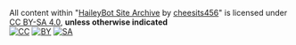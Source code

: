 All content within "[HaileyBot Site Archive][1] by [cheesits456][2]" is licensed under [CC BY-SA 4.0][3], **unless otherwise indicated**  
[![CC][4]][3] [![BY][5]][3] [![SA][5]][3]
                                                                                                   
[1]: https://archive.haileybot.com
[2]: https://cheesits456.dev
[3]: https://creativecommons.org/licenses/by-sa/4.0

[4]: https://mirrors.creativecommons.org/presskit/icons/cc.svg
[5]: https://mirrors.creativecommons.org/presskit/icons/by.svg
[6]: https://mirrors.creativecommons.org/presskit/icons/sa.svg
